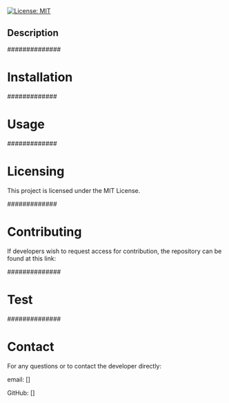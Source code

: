 ##  ##

[![License: MIT](https://img.shields.io/badge/License-MIT-yellow.svg)](https://opensource.org/licenses/MIT)
    
    
## Description ##
    

    
##############

# Installation #



#############

# Usage #



#############

# Licensing #

This project is licensed under the MIT License.

#############

# Contributing # 

If developers wish to request access for contribution, the repository can be found at this link: 

##############

# Test #



##############

# Contact #

For any questions or to contact the developer directly:

email: []

GitHub: []